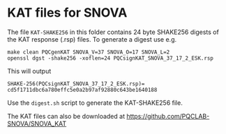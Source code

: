 # KAT files for SNOVA

The file `KAT-SHAKE256` in this folder contains 24 byte SHAKE256 digests of the KAT response (.rsp) files. To generate a digest use e.g.
```
make clean PQCgenKAT SNOVA_V=37 SNOVA_O=17 SNOVA_L=2
openssl dgst -shake256 -xoflen=24 PQCsignKAT_SNOVA_37_17_2_ESK.rsp
```
This will output
```
SHAKE-256(PQCsignKAT_SNOVA_37_17_2_ESK.rsp)= cd5f1711dbc6a780effc5e0a2b97af92880c643be1640188
```

Use the `digest.sh` script to generate the KAT-SHAKE256 file.

The KAT files can also be downloaded at https://github.com/PQCLAB-SNOVA/SNOVA_KAT
